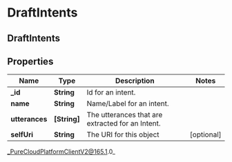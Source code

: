 # DraftIntents

## DraftIntents

## Properties

|Name | Type | Description | Notes|
|------------ | ------------- | ------------- | -------------|
| **_id** | **String** | Id for an intent. | |
| **name** | **String** | Name/Label for an intent. | |
| **utterances** | **[String]** | The utterances that are extracted for an Intent. | |
| **selfUri** | **String** | The URI for this object | [optional] |



_PureCloudPlatformClientV2@165.1.0_
